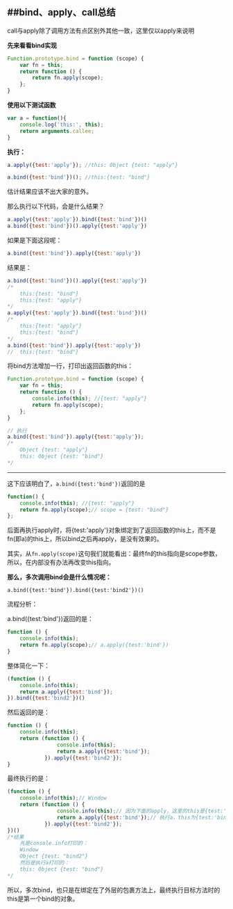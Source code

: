 ##bind、apply、call总结
---
call与apply除了调用方法有点区别外其他一致，这里仅以apply来说明

**先来看看bind实现**

```javascript
Function.prototype.bind = function (scope) {
    var fn = this;
    return function () {
        return fn.apply(scope);
    };
}
```
**使用以下测试函数**

```javascript
var a = function(){
	console.log('this:', this);
    return arguments.callee;
}
```
**执行：**

```javascript
a.apply({test:'apply'}); //this: Object {test: "apply"}
```

```javascript
a.bind({test:'bind'})(); //this:{test: "bind"}
```
估计结果应该不出大家的意外。

那么执行以下代码，会是什么结果？

```javascript
a.apply({test:'apply'}).bind({test:'bind'})()
a.bind({test:'bind'})().apply({test:'apply'})
```

如果是下面这段呢：

```javascript
a.bind({test:'bind'}).apply({test:'apply'})
```

结果是：

```javascript
a.bind({test:'bind'})().apply({test:'apply'})
/*
	this:{test: "bind"}
	this:{test: "apply"}
*/
a.apply({test:'apply'}).bind({test:'bind'})()
/*
	this:{test: "apply"}
	this:{test: "bind"}
*/
a.bind({test:'bind'}).apply({test:'apply'})
//	this:{test: "bind"}
```

将bind方法增加一行，打印出返回函数的this：

```javascript
Function.prototype.bind = function (scope) {
    var fn = this;
    return function () {
        console.info(this); //{test: "apply"}
        return fn.apply(scope);
    };
}

// 执行
a.bind({test:'bind'}).apply({test:'apply'});
/*
	Object {test: "apply"}
	this: Object {test: "bind"}
*/
```
---

这下应该明白了，`a.bind({test:'bind'})`返回的是

```javascript
function() {
    console.info(this); //{test: "apply"}
    return fn.apply(scope);// scope = {test: "bind"}
};
```
后面再执行apply时，将{test:'apply'}对象绑定到了返回函数的this上，而不是fn(即a)的this上，所以bind之后再apply，是没有效果的。

其实，从`fn.apply(scope)`这句我们就能看出：最终fn的this指向是scope参数，所以，在内部没有办法再改变this指向。

**那么，多次调用bind会是什么情况呢：**

`a.bind({test:'bind'}).bind({test:'bind2'})()`

流程分析：

a.bind({test:'bind'})返回的是：

```javascript
function () {
    console.info(this);
    return fn.apply(scope);// a.apply({test:'bind'})
}
```

整体简化一下：

```javascript
(function () {
    console.info(this);
    return a.apply({test:'bind'});
}).bind({test:'bind2'})()
```

然后返回的是：

```javascript
function () {
    console.info(this);
    return (function () {
                console.info(this);
                return a.apply({test:'bind'});
            }).apply({test:'bind2'});
}
```

最终执行的是：

```javascript
(function () {
    console.info(this);// Window
    return (function () {
                console.info(this);// 因为下面的apply，这里的this是{test:'bind2'}
                return a.apply({test:'bind'});// 执行a，this为{test:'bind'}
            }).apply({test:'bind2'});
})()
/*结果
	先是console.info打印的：
	Window
	Object {test: "bind2"}
	然后是执行a打印的：
	this: Object {test: "bind"}
*/
```

所以，多次bind，也只是在绑定在了外层的包裹方法上，最终执行目标方法时的this是第一个bind的对象。